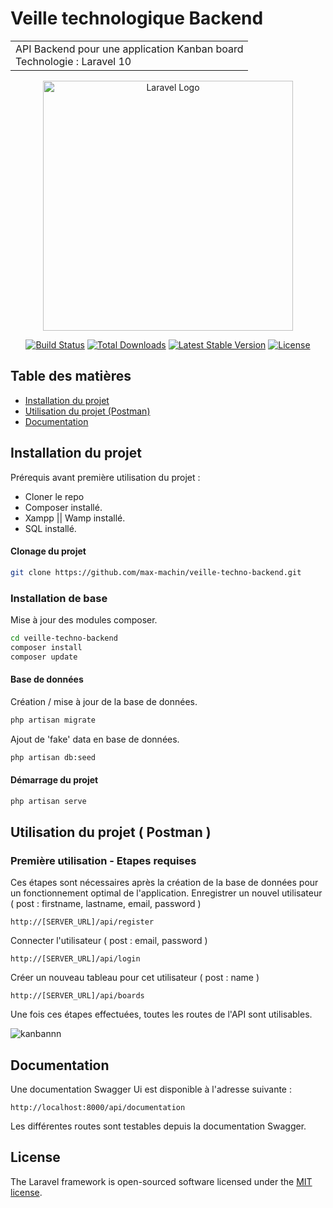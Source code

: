 # Veille technologique Backend

<table>
<tr>
<td>
  API Backend pour une application Kanban board
  <br />
  Technologie : Laravel 10 
</td>
</tr>
</table>

<p align="center"><a href="https://laravel.com" target="_blank"><img src="https://raw.githubusercontent.com/laravel/art/master/logo-lockup/5%20SVG/2%20CMYK/1%20Full%20Color/laravel-logolockup-cmyk-red.svg" width="400" alt="Laravel Logo"></a></p>

<p align="center">
<a href="https://github.com/laravel/framework/actions"><img src="https://github.com/laravel/framework/workflows/tests/badge.svg" alt="Build Status"></a>
<a href="https://packagist.org/packages/laravel/framework"><img src="https://img.shields.io/packagist/dt/laravel/framework" alt="Total Downloads"></a>
<a href="https://packagist.org/packages/laravel/framework"><img src="https://img.shields.io/packagist/v/laravel/framework" alt="Latest Stable Version"></a>
<a href="https://packagist.org/packages/laravel/framework"><img src="https://img.shields.io/packagist/l/laravel/framework" alt="License"></a>
</p>

## Table des matières

- [Installation du projet](#installation-du-projet)
- [Utilisation du projet (Postman)](#utilisation-du-projet--postman-)
- [Documentation](#documentation)
  

## Installation du projet
Prérequis avant première utilisation du projet : 
- Cloner le repo
- Composer installé.
- Xampp || Wamp installé.
- SQL installé.

#### Clonage du projet
```bash
git clone https://github.com/max-machin/veille-techno-backend.git
```
### Installation de base
Mise à jour des modules composer.
```sh
cd veille-techno-backend
composer install
composer update
```
#### Base de données
Création / mise à jour de la base de données.
```sh
php artisan migrate
```

Ajout de 'fake' data en base de données.
```sh
php artisan db:seed
```
#### Démarrage du projet
```sh
php artisan serve
```

## Utilisation du projet ( Postman )
### Première utilisation - Etapes requises
Ces étapes sont nécessaires après la création de la base de données pour un fonctionnement optimal de l'application.
Enregistrer un nouvel utilisateur ( post : firstname, lastname, email, password ) 
```
http://[SERVER_URL]/api/register
```

Connecter l'utilisateur ( post : email, password ) 
```
http://[SERVER_URL]/api/login
```

Créer un nouveau tableau pour cet utilisateur ( post : name ) 
```
http://[SERVER_URL]/api/boards
```

Une fois ces étapes effectuées, toutes les routes de l'API sont utilisables.

![kanbannn](https://github.com/max-machin/veille-techno-backend/assets/91805615/dd24c119-fd79-48c3-a81d-75fcdc627f38)

## Documentation
Une documentation Swagger Ui est disponible à l'adresse suivante : 
```
http://localhost:8000/api/documentation
```
Les différentes routes sont testables depuis la documentation Swagger.

## License

The Laravel framework is open-sourced software licensed under the [MIT license](https://opensource.org/licenses/MIT).
